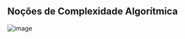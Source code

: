 ## Noções de Complexidade Algorítmica

![image](https://github.com/DiogoManim/JavaProjects/assets/120724277/4b4dafc4-26e2-4abd-a8e7-636607b0a058)
